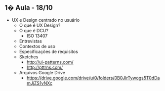 ## 1� Aula - 18/10

* UX e Design centrado no usuário
    * O que é UX Design?
    * O que é DCU?
        * ISO 13407
    * Entrevistas
    * Contextos de uso
    * Especificações de requisitos
    * Sketches
        * http://ui-patterns.com/
        * http://pttrns.com/
    * Arquivos Google Drive
        * https://drive.google.com/drive/u/0/folders/0B0JIrTywogs5T0dDamJjZS1vNXc 